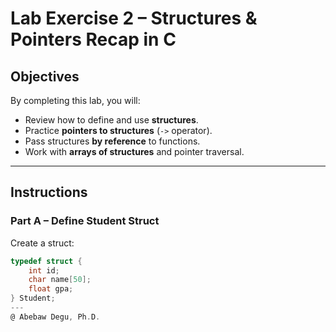 # Lab Exercise 2 – Structures & Pointers Recap in C

## Objectives
By completing this lab, you will:
- Review how to define and use **structures**.
- Practice **pointers to structures** (`->` operator).
- Pass structures **by reference** to functions.
- Work with **arrays of structures** and pointer traversal.

---

## Instructions

### Part A – Define Student Struct
Create a struct:
```c
typedef struct {
    int id;
    char name[50];
    float gpa;
} Student;
---
@ Abebaw Degu, Ph.D. 
